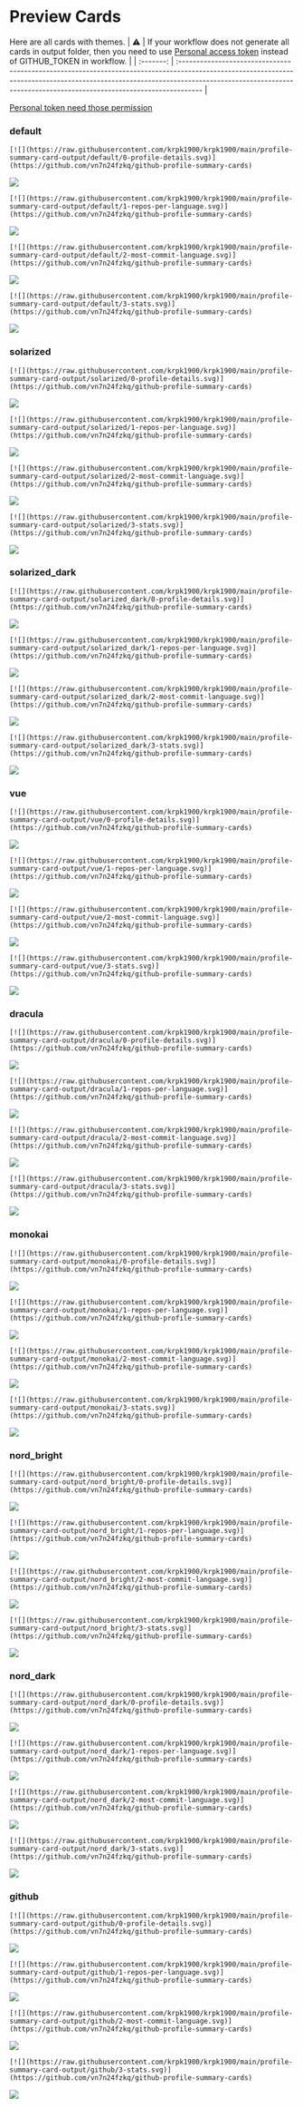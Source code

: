 
# Preview Cards

Here are all cards with themes.
| :warning: | If your workflow does not generate all cards in output folder, then you need to use [Personal access token](https://docs.github.com/en/actions/configuring-and-managing-workflows/creating-and-storing-encrypted-secrets) instead of GITHUB_TOKEN in workflow. |
| :-------: | :------------------------------------------------------------------------------------------------------------------------------------------------------------------------------------------------------------------------------------------------ |

[Personal token need those permission](https://github.com/vn7n24fzkq/github-profile-summary-cards/wiki/Personal-access-token-permissions)


### default


```
[![](https://raw.githubusercontent.com/krpk1900/krpk1900/main/profile-summary-card-output/default/0-profile-details.svg)](https://github.com/vn7n24fzkq/github-profile-summary-cards)
```
![](https://raw.githubusercontent.com/krpk1900/krpk1900/main/profile-summary-card-output/default/0-profile-details.svg)


```
[![](https://raw.githubusercontent.com/krpk1900/krpk1900/main/profile-summary-card-output/default/1-repos-per-language.svg)](https://github.com/vn7n24fzkq/github-profile-summary-cards)
```
![](https://raw.githubusercontent.com/krpk1900/krpk1900/main/profile-summary-card-output/default/1-repos-per-language.svg)


```
[![](https://raw.githubusercontent.com/krpk1900/krpk1900/main/profile-summary-card-output/default/2-most-commit-language.svg)](https://github.com/vn7n24fzkq/github-profile-summary-cards)
```
![](https://raw.githubusercontent.com/krpk1900/krpk1900/main/profile-summary-card-output/default/2-most-commit-language.svg)


```
[![](https://raw.githubusercontent.com/krpk1900/krpk1900/main/profile-summary-card-output/default/3-stats.svg)](https://github.com/vn7n24fzkq/github-profile-summary-cards)
```
![](https://raw.githubusercontent.com/krpk1900/krpk1900/main/profile-summary-card-output/default/3-stats.svg)


### solarized


```
[![](https://raw.githubusercontent.com/krpk1900/krpk1900/main/profile-summary-card-output/solarized/0-profile-details.svg)](https://github.com/vn7n24fzkq/github-profile-summary-cards)
```
![](https://raw.githubusercontent.com/krpk1900/krpk1900/main/profile-summary-card-output/solarized/0-profile-details.svg)


```
[![](https://raw.githubusercontent.com/krpk1900/krpk1900/main/profile-summary-card-output/solarized/1-repos-per-language.svg)](https://github.com/vn7n24fzkq/github-profile-summary-cards)
```
![](https://raw.githubusercontent.com/krpk1900/krpk1900/main/profile-summary-card-output/solarized/1-repos-per-language.svg)


```
[![](https://raw.githubusercontent.com/krpk1900/krpk1900/main/profile-summary-card-output/solarized/2-most-commit-language.svg)](https://github.com/vn7n24fzkq/github-profile-summary-cards)
```
![](https://raw.githubusercontent.com/krpk1900/krpk1900/main/profile-summary-card-output/solarized/2-most-commit-language.svg)


```
[![](https://raw.githubusercontent.com/krpk1900/krpk1900/main/profile-summary-card-output/solarized/3-stats.svg)](https://github.com/vn7n24fzkq/github-profile-summary-cards)
```
![](https://raw.githubusercontent.com/krpk1900/krpk1900/main/profile-summary-card-output/solarized/3-stats.svg)


### solarized_dark


```
[![](https://raw.githubusercontent.com/krpk1900/krpk1900/main/profile-summary-card-output/solarized_dark/0-profile-details.svg)](https://github.com/vn7n24fzkq/github-profile-summary-cards)
```
![](https://raw.githubusercontent.com/krpk1900/krpk1900/main/profile-summary-card-output/solarized_dark/0-profile-details.svg)


```
[![](https://raw.githubusercontent.com/krpk1900/krpk1900/main/profile-summary-card-output/solarized_dark/1-repos-per-language.svg)](https://github.com/vn7n24fzkq/github-profile-summary-cards)
```
![](https://raw.githubusercontent.com/krpk1900/krpk1900/main/profile-summary-card-output/solarized_dark/1-repos-per-language.svg)


```
[![](https://raw.githubusercontent.com/krpk1900/krpk1900/main/profile-summary-card-output/solarized_dark/2-most-commit-language.svg)](https://github.com/vn7n24fzkq/github-profile-summary-cards)
```
![](https://raw.githubusercontent.com/krpk1900/krpk1900/main/profile-summary-card-output/solarized_dark/2-most-commit-language.svg)


```
[![](https://raw.githubusercontent.com/krpk1900/krpk1900/main/profile-summary-card-output/solarized_dark/3-stats.svg)](https://github.com/vn7n24fzkq/github-profile-summary-cards)
```
![](https://raw.githubusercontent.com/krpk1900/krpk1900/main/profile-summary-card-output/solarized_dark/3-stats.svg)


### vue


```
[![](https://raw.githubusercontent.com/krpk1900/krpk1900/main/profile-summary-card-output/vue/0-profile-details.svg)](https://github.com/vn7n24fzkq/github-profile-summary-cards)
```
![](https://raw.githubusercontent.com/krpk1900/krpk1900/main/profile-summary-card-output/vue/0-profile-details.svg)


```
[![](https://raw.githubusercontent.com/krpk1900/krpk1900/main/profile-summary-card-output/vue/1-repos-per-language.svg)](https://github.com/vn7n24fzkq/github-profile-summary-cards)
```
![](https://raw.githubusercontent.com/krpk1900/krpk1900/main/profile-summary-card-output/vue/1-repos-per-language.svg)


```
[![](https://raw.githubusercontent.com/krpk1900/krpk1900/main/profile-summary-card-output/vue/2-most-commit-language.svg)](https://github.com/vn7n24fzkq/github-profile-summary-cards)
```
![](https://raw.githubusercontent.com/krpk1900/krpk1900/main/profile-summary-card-output/vue/2-most-commit-language.svg)


```
[![](https://raw.githubusercontent.com/krpk1900/krpk1900/main/profile-summary-card-output/vue/3-stats.svg)](https://github.com/vn7n24fzkq/github-profile-summary-cards)
```
![](https://raw.githubusercontent.com/krpk1900/krpk1900/main/profile-summary-card-output/vue/3-stats.svg)


### dracula


```
[![](https://raw.githubusercontent.com/krpk1900/krpk1900/main/profile-summary-card-output/dracula/0-profile-details.svg)](https://github.com/vn7n24fzkq/github-profile-summary-cards)
```
![](https://raw.githubusercontent.com/krpk1900/krpk1900/main/profile-summary-card-output/dracula/0-profile-details.svg)


```
[![](https://raw.githubusercontent.com/krpk1900/krpk1900/main/profile-summary-card-output/dracula/1-repos-per-language.svg)](https://github.com/vn7n24fzkq/github-profile-summary-cards)
```
![](https://raw.githubusercontent.com/krpk1900/krpk1900/main/profile-summary-card-output/dracula/1-repos-per-language.svg)


```
[![](https://raw.githubusercontent.com/krpk1900/krpk1900/main/profile-summary-card-output/dracula/2-most-commit-language.svg)](https://github.com/vn7n24fzkq/github-profile-summary-cards)
```
![](https://raw.githubusercontent.com/krpk1900/krpk1900/main/profile-summary-card-output/dracula/2-most-commit-language.svg)


```
[![](https://raw.githubusercontent.com/krpk1900/krpk1900/main/profile-summary-card-output/dracula/3-stats.svg)](https://github.com/vn7n24fzkq/github-profile-summary-cards)
```
![](https://raw.githubusercontent.com/krpk1900/krpk1900/main/profile-summary-card-output/dracula/3-stats.svg)


### monokai


```
[![](https://raw.githubusercontent.com/krpk1900/krpk1900/main/profile-summary-card-output/monokai/0-profile-details.svg)](https://github.com/vn7n24fzkq/github-profile-summary-cards)
```
![](https://raw.githubusercontent.com/krpk1900/krpk1900/main/profile-summary-card-output/monokai/0-profile-details.svg)


```
[![](https://raw.githubusercontent.com/krpk1900/krpk1900/main/profile-summary-card-output/monokai/1-repos-per-language.svg)](https://github.com/vn7n24fzkq/github-profile-summary-cards)
```
![](https://raw.githubusercontent.com/krpk1900/krpk1900/main/profile-summary-card-output/monokai/1-repos-per-language.svg)


```
[![](https://raw.githubusercontent.com/krpk1900/krpk1900/main/profile-summary-card-output/monokai/2-most-commit-language.svg)](https://github.com/vn7n24fzkq/github-profile-summary-cards)
```
![](https://raw.githubusercontent.com/krpk1900/krpk1900/main/profile-summary-card-output/monokai/2-most-commit-language.svg)


```
[![](https://raw.githubusercontent.com/krpk1900/krpk1900/main/profile-summary-card-output/monokai/3-stats.svg)](https://github.com/vn7n24fzkq/github-profile-summary-cards)
```
![](https://raw.githubusercontent.com/krpk1900/krpk1900/main/profile-summary-card-output/monokai/3-stats.svg)


### nord_bright


```
[![](https://raw.githubusercontent.com/krpk1900/krpk1900/main/profile-summary-card-output/nord_bright/0-profile-details.svg)](https://github.com/vn7n24fzkq/github-profile-summary-cards)
```
![](https://raw.githubusercontent.com/krpk1900/krpk1900/main/profile-summary-card-output/nord_bright/0-profile-details.svg)


```
[![](https://raw.githubusercontent.com/krpk1900/krpk1900/main/profile-summary-card-output/nord_bright/1-repos-per-language.svg)](https://github.com/vn7n24fzkq/github-profile-summary-cards)
```
![](https://raw.githubusercontent.com/krpk1900/krpk1900/main/profile-summary-card-output/nord_bright/1-repos-per-language.svg)


```
[![](https://raw.githubusercontent.com/krpk1900/krpk1900/main/profile-summary-card-output/nord_bright/2-most-commit-language.svg)](https://github.com/vn7n24fzkq/github-profile-summary-cards)
```
![](https://raw.githubusercontent.com/krpk1900/krpk1900/main/profile-summary-card-output/nord_bright/2-most-commit-language.svg)


```
[![](https://raw.githubusercontent.com/krpk1900/krpk1900/main/profile-summary-card-output/nord_bright/3-stats.svg)](https://github.com/vn7n24fzkq/github-profile-summary-cards)
```
![](https://raw.githubusercontent.com/krpk1900/krpk1900/main/profile-summary-card-output/nord_bright/3-stats.svg)


### nord_dark


```
[![](https://raw.githubusercontent.com/krpk1900/krpk1900/main/profile-summary-card-output/nord_dark/0-profile-details.svg)](https://github.com/vn7n24fzkq/github-profile-summary-cards)
```
![](https://raw.githubusercontent.com/krpk1900/krpk1900/main/profile-summary-card-output/nord_dark/0-profile-details.svg)


```
[![](https://raw.githubusercontent.com/krpk1900/krpk1900/main/profile-summary-card-output/nord_dark/1-repos-per-language.svg)](https://github.com/vn7n24fzkq/github-profile-summary-cards)
```
![](https://raw.githubusercontent.com/krpk1900/krpk1900/main/profile-summary-card-output/nord_dark/1-repos-per-language.svg)


```
[![](https://raw.githubusercontent.com/krpk1900/krpk1900/main/profile-summary-card-output/nord_dark/2-most-commit-language.svg)](https://github.com/vn7n24fzkq/github-profile-summary-cards)
```
![](https://raw.githubusercontent.com/krpk1900/krpk1900/main/profile-summary-card-output/nord_dark/2-most-commit-language.svg)


```
[![](https://raw.githubusercontent.com/krpk1900/krpk1900/main/profile-summary-card-output/nord_dark/3-stats.svg)](https://github.com/vn7n24fzkq/github-profile-summary-cards)
```
![](https://raw.githubusercontent.com/krpk1900/krpk1900/main/profile-summary-card-output/nord_dark/3-stats.svg)


### github


```
[![](https://raw.githubusercontent.com/krpk1900/krpk1900/main/profile-summary-card-output/github/0-profile-details.svg)](https://github.com/vn7n24fzkq/github-profile-summary-cards)
```
![](https://raw.githubusercontent.com/krpk1900/krpk1900/main/profile-summary-card-output/github/0-profile-details.svg)


```
[![](https://raw.githubusercontent.com/krpk1900/krpk1900/main/profile-summary-card-output/github/1-repos-per-language.svg)](https://github.com/vn7n24fzkq/github-profile-summary-cards)
```
![](https://raw.githubusercontent.com/krpk1900/krpk1900/main/profile-summary-card-output/github/1-repos-per-language.svg)


```
[![](https://raw.githubusercontent.com/krpk1900/krpk1900/main/profile-summary-card-output/github/2-most-commit-language.svg)](https://github.com/vn7n24fzkq/github-profile-summary-cards)
```
![](https://raw.githubusercontent.com/krpk1900/krpk1900/main/profile-summary-card-output/github/2-most-commit-language.svg)


```
[![](https://raw.githubusercontent.com/krpk1900/krpk1900/main/profile-summary-card-output/github/3-stats.svg)](https://github.com/vn7n24fzkq/github-profile-summary-cards)
```
![](https://raw.githubusercontent.com/krpk1900/krpk1900/main/profile-summary-card-output/github/3-stats.svg)

